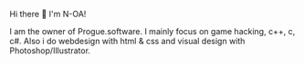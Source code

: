 Hi there 👋 I'm N-OA!

I am the owner of Progue.software. I mainly focus on game hacking, c++, c, c#. Also i do webdesign with html & css and visual design with Photoshop/Illustrator.
